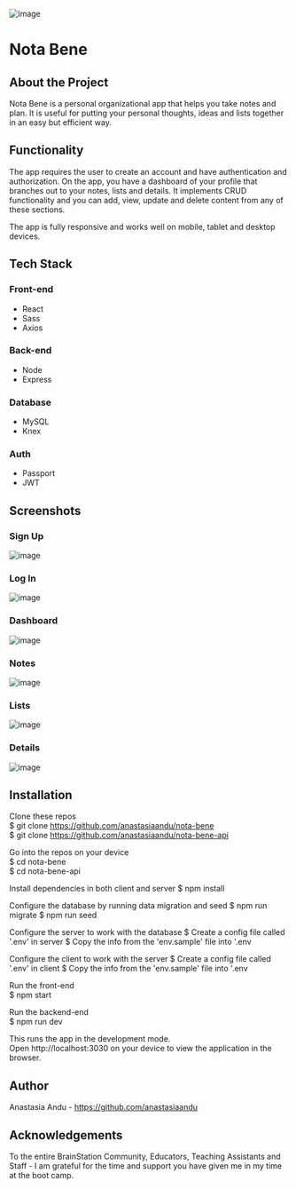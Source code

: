 ![image](./src/assets/logos/nb-logo-gradient.svg)

# **Nota Bene**

## About the Project 
Nota Bene is a personal organizational app that helps you take notes and plan. It is useful for putting your personal thoughts, ideas and lists together in an easy but efficient way.


## Functionality
The app requires the user to create an account and have authentication and authorization. On the app, you have a dashboard of your profile that branches out to your notes, lists and details. It implements CRUD functionality and you can add, view, update and delete content from any of these sections.

The app is fully responsive and works well on mobile, tablet and desktop devices.


## Tech Stack 
### **Front-end**
- React 
- Sass
- Axios

### **Back-end**
- Node
- Express

### **Database**
- MySQL
- Knex

### **Auth**
- Passport
- JWT


## Screenshots
### Sign Up
![image](./screenshots/signup.JPG)
### Log In
![image](./screenshots/login.JPG)
### Dashboard
![image](./screenshots/dashboard.JPG)
### Notes
![image](./screenshots/notes.JPG)
### Lists
![image](./screenshots/lists.JPG)
### Details
![image](./screenshots/details.JPG)


## Installation
Clone these repos  
$ git clone https://github.com/anastasiaandu/nota-bene  
$ git clone https://github.com/anastasiaandu/nota-bene-api  

Go into the repos on your device  
$ cd nota-bene  
$ cd nota-bene-api

Install dependencies in both client and server
$ npm install

Configure the database by running data migration and seed
$ npm run migrate
$ npm run seed

Configure the server to work with the database
$ Create a config file called '.env' in server
$ Copy the info from the 'env.sample' file into '.env

Configure the client to work with the server
$ Create a config file called '.env' in client
$ Copy the info from the 'env.sample' file into '.env

Run the front-end  
$ npm start

Run the backend-end  
$ npm run dev

This runs the app in the development mode.  
Open http://localhost:3030 on your device to view the application in the browser.


## Author
Anastasia Andu - https://github.com/anastasiaandu


## Acknowledgements
To the entire BrainStation Community, Educators, Teaching Assistants and Staff -
I am grateful for the time and support you have given me in my time at the boot camp.
